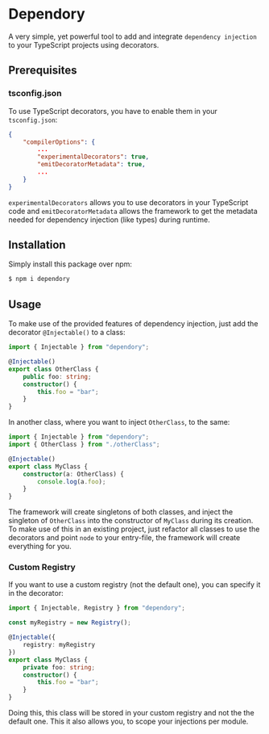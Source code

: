 # Dependory

A very simple, yet powerful tool to add and integrate `dependency injection` to your TypeScript projects using decorators.

## Prerequisites

### tsconfig.json

To use TypeScript decorators, you have to enable them in your `tsconfig.json`:

```json
{
    "compilerOptions": {
        ...
        "experimentalDecorators": true,
        "emitDecoratorMetadata": true,
        ...
    }
}
```

`experimentalDecorators` allows you to use decorators in your TypeScript code and `emitDecoratorMetadata` allows the framework to get the metadata needed for dependency injection (like types) during runtime.

## Installation

Simply install this package over npm:

```sh
$ npm i dependory
```

## Usage

To make use of the provided features of dependency injection, just add the decorator `@Injectable()` to a class:

```ts
import { Injectable } from "dependory";

@Injectable()
export class OtherClass {
    public foo: string;
    constructor() {
        this.foo = "bar";
    }
}
```

In another class, where you want to inject `OtherClass`, to the same:

```ts
import { Injectable } from "dependory";
import { OtherClass } from "./otherClass";

@Injectable()
export class MyClass {
    constructor(a: OtherClass) {
        console.log(a.foo);
    }
}
```

The framework will create singletons of both classes, and inject the singleton of `OtherClass` into the constructor of `MyClass` during its creation. To make use of this in an existing project, just refactor all classes to use the decorators and point `node` to your entry-file, the framework will create everything for you.

### Custom Registry

If you want to use a custom registry (not the default one), you can specify it in the decorator:

```ts
import { Injectable, Registry } from "dependory";

const myRegistry = new Registry();

@Injectable({
    registry: myRegistry
})
export class MyClass {
    private foo: string;
    constructor() {
        this.foo = "bar";
    }
}
```

Doing this, this class will be stored in your custom registry and not the the default one. This it also allows you, to scope your injections per module.
